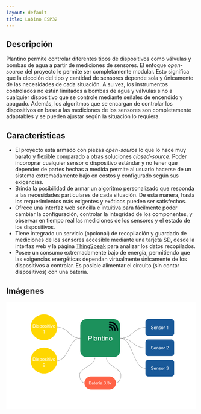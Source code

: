 ```yaml
---
layout: default
title: Labino ESP32
---
```


## Descripción
Plantino permite controlar diferentes tipos de dispositivos como válvulas y bombas de agua a partir de mediciones de sensores. El enfoque *open-source* del proyecto le permite ser completamente modular. Esto significa que la elección del tipo y cantidad de sensores depende sola y únicamente de las necesidades de cada situación. A su vez, los instrumentos controlados no están limitados a bombas de agua y válvulas sino a cualquier dispositivo que se controle mediante señales de encendido y apagado. Además, los algoritmos que se encargan de controlar los dispositivos en base a las mediciones de los sensores son completamente adaptables y se pueden ajustar según la situación lo requiera.

## Características
- El proyecto está armado con piezas *open-source* lo que lo hace muy barato y flexible comparado a otras soluciones *closed-source*. Poder incoroprar cualquier sensor o dispositivo estándar y no tener que depender de partes hechas a medida permite al usuario hacerse de un sistema extremadamente bajo en costos y configurado según sus exigencias.
- Brinda la posibilidad de armar un algoritmo personalizado que responda a las necesidades particulares de cada situación. De esta manera, hasta los requerimientos más exigentes y exóticos pueden ser satisfechos.
- Ofrece una interfaz web sencilla e intuitiva para fácilmente poder cambiar la configuración, controlar la integridad de los componentes, y observar en tiempo real las mediciones de los sensores y el estado de los dispositivos.
- Tiene integrado un servicio (opcional) de recopilación y guardado de mediciones de los sensores accesible mediante una tarjeta SD, desde la interfaz web y la página [ThingSpeak](https://thingspeak.com/) para analizar los datos recopilados.
- Posee un consumo extremadamente bajo de energía, permitiendo que las exigencias energéticas dependan virtualmente únicamente de los dispositivos a controlar. Es posible alimentar el circuito (sin contar dispositivos) con una batería.

## Imágenes
![index page](/assets/Esquema_plantino.png)
